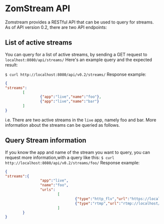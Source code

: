 # ZomStream API
Zomstream provides a RESTful API that can be used to query for streams.
As of API version 0.2, there are two API endpoints:
## List of active streams
You can query for a list of active streams, by sending a GET request to
`localhost:8080/api/streams/`
Here's an example query and the expected result:

`$ curl http://localhost:8080/api/v0.2/streams/`
Response example:
```json
{
"streams":
        [
                {"app":"live","name":"foo"},
                {"app":"live","name":"bar"}
        ]
}

```
i.e. There are two active streams in the `live` app, namely foo and bar. More information about the streams can be queried as follows.

## Query Stream information
If you know the app and name of the stream you want to query, you can request more information,with a query like this:
`$ curl http://localhost:8080/api/v0.2/streams/foo/`
Response example:
```json
{
"streams":{
                "app":"live",
                "name":"foo",
                "urls":
                        [
                                {"type":"http_flv","url":"https://localhost:8080/flv?app=live&stream=foo"},
                                {"type":"rtmp","url":"rtmp://localhost/live/foo"}
                        ]
        }
}

```
